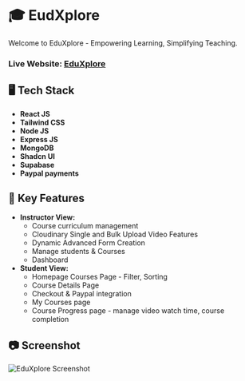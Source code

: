 #  🎓 EudXplore

Welcome to EduXplore - Empowering Learning, Simplifying Teaching.
### Live Website: [EduXplore](https://eduxplore.onrender.com)

## 🖥️ Tech Stack
- **React JS**
- **Tailwind CSS**
- **Node JS**
- **Express JS**
- **MongoDB**
- **Shadcn UI**
- **Supabase**
- **Paypal payments**



## 🚀 Key Features
- **Instructor View:**
   - Course curriculum management
   - Cloudinary Single and Bulk Upload Video Features
   - Dynamic Advanced Form Creation
   - Manage students & Courses
   - Dashboard
- **Student View:**
   - Homepage Courses Page - Filter, Sorting
   - Course Details Page
   - Checkout & Paypal integration
   - My Courses page
   - Course Progress page - manage video watch time, course completion
  
  

## 📷 Screenshot
![EduXplore Screenshot](https://i.imgur.com/iMofRJR.jpg)

